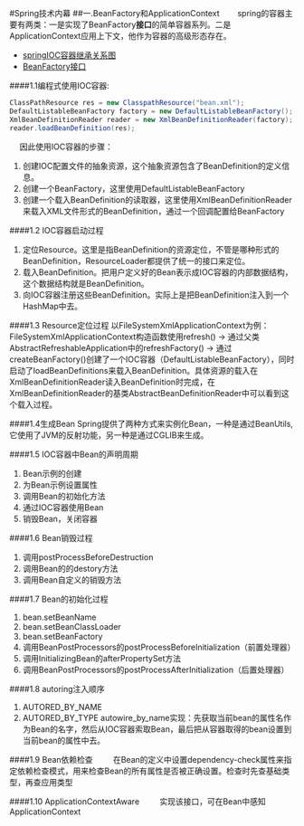 #Spring技术内幕
##一.BeanFactory和ApplicationContext
&emsp;&emsp;spring的容器主要有两类：一是实现了BeanFactory**接口**的简单容器系列。二是ApplicationContext应用上下文，他作为容器的高级形态存在。
* [springIOC容器继承关系图]()
* [BeanFactory接口]()

####1.1编程式使用IOC容器:

```java
ClassPathResource res = new ClasspathResource("bean.xml");
DefaultListableBeanFactory factory = new DefaultListableBeanFactory();
XmlBeanDefinitionReader reader = new XmlBeanDefinitionReader(factory);
reader.loadBeanDefinition(res);
```

&emsp; 因此使用IOC容器的步骤：
1. 创建IOC配置文件的抽象资源，这个抽象资源包含了BeanDefinition的定义信息。
1. 创建一个BeanFactory，这里使用DefaultListableBeanFactory
2. 创建一个载入BeanDefinition的读取器，这里使用XmlBeanDefinitionReader来载入XML文件形式的BeanDefinition，通过一个回调配置给BeanFactory

####1.2 IOC容器启动过程
1. 定位Resource。这里是指BeanDefinition的资源定位，不管是哪种形式的BeanDefinition，ResourceLoader都提供了统一的接口来定位。
2. 载入BeanDefinition。把用户定义好的Bean表示成IOC容器的内部数据结构，这个数据结构就是BeanDefinition。
3. 向IOC容器注册这些BeanDefinition。实际上是把BeanDefinition注入到一个HashMap中去。

####1.3 Resource定位过程
以FileSystemXmlApplicationContext为例：
FileSystemXmlApplicationContext构造函数使用refresh() -> 通过父类AbstractRefreshableApplication中的refreshFactory() -> 通过createBeanFactory()创建了一个IOC容器（DefaultListableBeanFactory），同时启动了loadBeanDefinitions来载入BeanDefinition。具体资源的载入在XmlBeanDefinitionReader读入BeanDefinition时完成，在XmlBeanDefinitionReader的基类AbstractBeanDefinitionReader中可以看到这个载入过程。

####1.4生成Bean
Spring提供了两种方式来实例化Bean，一种是通过BeanUtils,它使用了JVM的反射功能，另一种是通过CGLIB来生成。

####1.5 IOC容器中Bean的声明周期
1. Bean示例的创建
2. 为Bean示例设置属性
3. 调用Bean的初始化方法
4. 通过IOC容器使用Bean
5. 销毁Bean，关闭容器

####1.6 Bean销毁过程
1. 调用postProcessBeforeDestruction
2. 调用Bean的的destory方法
3. 调用Bean自定义的销毁方法

####1.7 Bean的初始化过程
1. bean.setBeanName
2. bean.setBeanClassLoader
3. bean.setBeanFactory
4. 调用BeanPostProcessors的postProcessBeforeInitialization（前置处理器）
5. 调用InitializingBean的afterPropertySet方法
6. 调用BeanPostProcessors的postProcessAfterInitialization（后置处理器）

####1.8 autoring注入顺序
1. AUTORED_BY_NAME
2. AUTORED_BY_TYPE
		autowire_by_name实现：先获取当前bean的属性名作为Bean的名字，然后从IOC容器索取Bean，最后把从容器取得的bean设置到当前bean的属性中去。
        
####1.9 Bean依赖检查
&emsp;&emsp; 在Bean的定义中设置dependency-check属性来指定依赖检查模式，用来检查Bean的所有属性是否被正确设置。检查时先查基础类型，再查应用类型

####1.10 ApplicationContextAware
&emsp;&emsp; 实现该接口，可在Bean中感知ApplicationContext